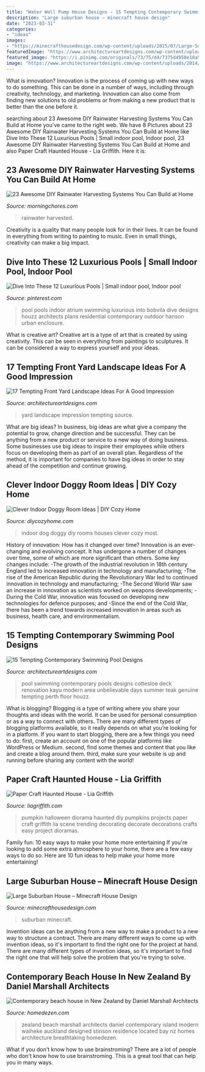 ```yaml
---
title: "Water Well Pump House Designs - 15 Tempting Contemporary Swimming Pool Designs"
description: "Large suburban house – minecraft house design"
date: "2023-03-31"
categories:
- "ideas"
images:
- "https://minecrafthousedesign.com/wp-content/uploads/2015/07/Large-Suburban-House-minecraft-building-amazing-idea-download-10.jpg"
featuredImage: "https://www.architectureartdesigns.com/wp-content/uploads/2015/04/338.jpg"
featured_image: "https://i.pinimg.com/originals/73/75/d4/7375d4950e18a559bb772db2a17c3e89.jpg"
image: "https://www.architectureartdesigns.com/wp-content/uploads/2014/09/15-Tempting-Contemporary-Swimming-Pool-Designs-15-630x945.jpg"
---
```



What is innovation?
Innovation is the process of coming up with new ways to do something. This can be done in a number of ways, including through creativity, technology, and marketing. Innovation can also come from finding new solutions to old problems or from making a new product that is better than the one before it.

	

		
searching about 23 Awesome DIY Rainwater Harvesting Systems You Can Build at Home you've came to the right web. We have 8 Pictures about 23 Awesome DIY Rainwater Harvesting Systems You Can Build at Home like Dive Into These 12 Luxurious Pools | Small indoor pool, Indoor pool, 23 Awesome DIY Rainwater Harvesting Systems You Can Build at Home and also Paper Craft Haunted House - Lia Griffith. Here it is:
		
    
## 23 Awesome DIY Rainwater Harvesting Systems You Can Build At Home

<img loading=lazy src="https://morningchores.com/wp-content/uploads/2016/08/23-DIY-Rainwater-Harvesting-Systems-to-Collect-Free-Water-at-Home.jpg?x37895" onerror="this.onerror=null;this.src='https://tse1.mm.bing.net/th?id=OIP.E1bQqoKDbc1LFeEAGquPnwHaLH&amp;pid=15.1';" alt="23 Awesome DIY Rainwater Harvesting Systems You Can Build at Home">

_Source: morningchores.com_

>rainwater harvested. 

	

Creativity is a quality that many people look for in their lives. It can be found in everything from writing to painting to music. Even in small things, creativity can make a big impact.

    
## Dive Into These 12 Luxurious Pools | Small Indoor Pool, Indoor Pool

<img loading=lazy src="https://i.pinimg.com/originals/73/75/d4/7375d4950e18a559bb772db2a17c3e89.jpg" onerror="this.onerror=null;this.src='https://tse3.mm.bing.net/th?id=OIP.-J9EAXB8EBxpWNTlU6h6pQHaJ8&amp;pid=15.1';" alt="Dive Into These 12 Luxurious Pools | Small indoor pool, Indoor pool">

_Source: pinterest.com_

>pool pools indoor atrium swimming luxurious into bobvila dive designs houzz architects plans residential contemporary outdoor hanson urban enclosure. 

	

What is creative art?
Creative art is a type of art that is created by using creativity. This can be seen in everything from paintings to sculptures. It can be considered a way to express yourself and your ideas.

    
## 17 Tempting Front Yard Landscape Ideas For A Good Impression

<img loading=lazy src="https://www.architectureartdesigns.com/wp-content/uploads/2015/04/338.jpg" onerror="this.onerror=null;this.src='https://tse2.mm.bing.net/th?id=OIP.TTxr9Q9HwyO9ez3ca9L1ugHaFj&amp;pid=15.1';" alt="17 Tempting Front Yard Landscape Ideas For A Good Impression">

_Source: architectureartdesigns.com_

>yard landscape impression tempting source. 

	

What are big ideas?
In business, big ideas are what give a company the potential to grow, change direction and be successful. They can be anything from a new product or service to a new way of doing business. 
Some businesses use big ideas to inspire their employees while others focus on developing them as part of an overall plan. Regardless of the method, it is important for companies to have big ideas in order to stay ahead of the competition and continue growing.

    
## Clever Indoor Doggy Room Ideas | DIY Cozy Home

<img loading=lazy src="http://diycozyhome.com/wp-content/uploads/2014/09/indoor-dog-rooms2.jpg" onerror="this.onerror=null;this.src='https://tse4.mm.bing.net/th?id=OIP.d-G33PPKDX8JzmaZTN4sZwHaFg&amp;pid=15.1';" alt="Clever Indoor Doggy Room Ideas | DIY Cozy Home">

_Source: diycozyhome.com_

>indoor dog doggy diy rooms houses clever cozy most. 

	

History of innovation: How has it changed over time?
Innovation is an ever-changing and evolving concept. It has undergone a number of changes over time, some of which are more significant than others. 
Some key changes include: 
-The growth of the industrial revolution in 18th century England led to increased innovation in technology and manufacturing; 
-The rise of the American Republic during the Revolutionary War led to continued innovation in technology and manufacturing; 
-The Second World War saw an increase in innovation as scientists worked on weapons developments; 
-During the Cold War, innovation was focused on developing new technologies for defence purposes; and 
-Since the end of the Cold War, there has been a trend towards increased innovation in areas such as business, health care, and environmentalism.

    
## 15 Tempting Contemporary Swimming Pool Designs

<img loading=lazy src="https://www.architectureartdesigns.com/wp-content/uploads/2014/09/15-Tempting-Contemporary-Swimming-Pool-Designs-15-630x945.jpg" onerror="this.onerror=null;this.src='https://tse2.mm.bing.net/th?id=OIP.D1TRPCN_K6I5CD5wQrDIWwHaLH&amp;pid=15.1';" alt="15 Tempting Contemporary Swimming Pool Designs">

_Source: architectureartdesigns.com_

>pool swimming contemporary pools designs cottesloe deck renovation kayu modern area unbelievable days summer teak genuine tempting perth floor houzz. 

	

What is blogging?
Blogging is a type of writing where you share your thoughts and ideas with the world. It can be used for personal consumption or as a way to connect with others. There are many different types of blogging platforms available, so it really depends on what you’re looking for in a platform. If you want to start blogging, there are a few things you need to do: first, create an account on one of the popular platforms like WordPress or Medium. second, find some themes and content that you like and create a blog around them. third, make sure your website is up and running before sharing any content with the world!

    
## Paper Craft Haunted House - Lia Griffith

<img loading=lazy src="https://s3-us-west-2.amazonaws.com/lia-griffith-media/wp-content/uploads/2015/09/Pumpkin_DioramaTN1.jpg" onerror="this.onerror=null;this.src='https://tse4.mm.bing.net/th?id=OIP._8Y6XxElfsBm9c021A2uWwHaHa&amp;pid=15.1';" alt="Paper Craft Haunted House - Lia Griffith">

_Source: liagriffith.com_

>pumpkin halloween diorama haunted diy pumpkins projects paper craft griffith lia scene trending decorating decorate decorations crafts easy project dioramas. 

	

Family fun: 10 easy ways to make your home more entertaining
If you're looking to add some extra atmosphere to your home, there are a few easy ways to do so. Here are 10 fun ideas to help make your home more entertaining!

    
## Large Suburban House – Minecraft House Design

<img loading=lazy src="https://minecrafthousedesign.com/wp-content/uploads/2015/07/Large-Suburban-House-minecraft-building-amazing-idea-download-10.jpg" onerror="this.onerror=null;this.src='https://tse1.mm.bing.net/th?id=OIP.6gD-wMERL1QK2TxnulUExgHaEo&amp;pid=15.1';" alt="Large Suburban House – Minecraft House Design">

_Source: minecrafthousedesign.com_

>suburban minecraft. 

	

Invention ideas can be anything from a new way to make a product to a new way to structure a contract. There are many different ways to come up with invention ideas, so it's important to find the right one for the project at hand. There are many different types of invention ideas, so it's important to find the right one that will help solve the problem that you're trying to solve.

    
## Contemporary Beach House In New Zealand By Daniel Marshall Architects

<img loading=lazy src="http://www.homedezen.com/wp-content/uploads/2014/06/Contemporary-beach-house-in-New-Zealand-by-Daniel-Marshall-Architects-11.jpg" onerror="this.onerror=null;this.src='https://tse1.mm.bing.net/th?id=OIP.orC1G_sk8pyORKJ3QNob7QHaFC&amp;pid=15.1';" alt="Contemporary beach house in New Zealand by Daniel Marshall Architects">

_Source: homedezen.com_

>zealand beach marshall architects daniel contemporary island modern waiheke auckland designed stinson residence located bay nz homes architecture breathtaking homedezen. 

	

What if you don't know how to use brainstroming?
There are a lot of people who don't know how to use brainstroming. This is a great tool that can help you in many ways.

